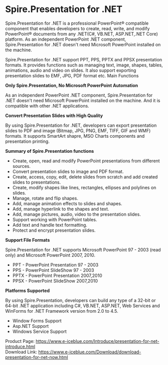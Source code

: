 Spire.Presentation for .NET
==================

Spire.Presentation for .NET is a professional PowerPoint® compatible component that enables developers to create, read, write, and modify PowerPoint® documents from any .NET(C#, VB.NET, ASP.NET,.NET Core) platform. As an independent PowerPoint .NET component, Spire.Presentation for .NET doesn't need Microsoft PowerPoint installed on the machine.

Spire.Presentation for .NET support PPT, PPS, PPTX and PPSX presentation formats. It provides functions such as managing text, image, shapes, tables, animations, audio and video on slides. It also support exporting presentation slides to EMF, JPG, PDF format etc.
Main Functions

<b>Only Spire.Presentation, No Microsoft PowerPoint Automation</b>

As an independent PowerPoint .NET component, Spire.Presentation for .NET doesn't need Microsoft PowerPoint installed on the machine. And it is compatible with other .NET applications.

<b>Convert Presentation Slides with High Quality</b>

By using Spire.Presentation for .NET, developers can export presentation slides to PDF and image (Bitmap, JPG, PNG, EMF, TIFF, GIF and WMF) formats. It supports SmartArt shapre, MSO Charts components and presentation printing.

<b>Summary of Spire.Presentation functions</b>
<ul>
<li>Create, open, read and modify PowerPoint presentations from different sources.</li>
<li>Convert presentation slides to image and PDF format.</li>
<li>Create, access, copy, edit, delete slides from scratch and add created slides to presentations.</li>
<li>Create, modify shapes like lines, rectangles, ellipses and polylines on slides.</li>
<li>Manage, rotate and flip shapes.</li>
<li>Add, manage animation effects to slides and shapes.</li>
<li>Add, manage hyperlink to the shapes and text.</li>
<li>Add, manage pictures, audio, video to the presentation slides.</li>
<li>Support working with PowerPoint tables.</li>
<li>Add text and handle text formatting.</li>
<li>Protect and encrypt presentation slides.</li>
</ul>
<b>Support File Formats</b>

Spire.Presentation for .NET supports Microsoft PowerPoint 97 - 2003 (read only) and Microsoft PowerPoint 2007, 2010.
<ul>
<li>PPT - PowerPoint Presentation 97 - 2003</li>
<li>PPS - PowerPoint SlideShow 97 - 2003</li>
<li>PPTX - PowerPoint Presentation 2007,2010</li>
<li>PPSX - PowerPoint SlideShow 2007,2010</li>
</ul>
<b>Platforms Supported</b>

By using Spire.Presentation, developers can build any type of a 32-bit or 64-bit .NET application including C#, VB.NET, ASP.NET, Web Services and WinForms for .NET Framework version from 2.0 to 4.5.
<ul>
<li>Window Forms Support</li>
<li>Asp.NET Support</li>
<li>Windows Service Support</li>
</ul>

Product Page: https://www.e-iceblue.com/Introduce/presentation-for-net-introduce.html<br>
Download Link: https://www.e-iceblue.com/Download/download-presentation-for-net-now.html
